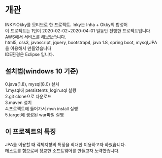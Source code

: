 # 개관
INKY:Okky를 모티브로 한 프로젝트. Inky는 Inha + Okky의 합성어  
이 프로젝트는 1인이 2020-02-02~2020-04-01 일동안 진행한 프로젝트입니다  
AWS에서 서비스를 해보았습니다.  
html5, css3, javascript, jquery, bootstrap4, java 1.8, spring boot, mysql,JPA을 이용해서 만들었습니다  
IDE환경은 Eclipse 입니다.  
## 설치법(windows 10 기준)
0.java(1.8), mysql(8.0) 설치  
1.mysql에 persistents_login.sql 실행  
2.git clone으로 다운로드  
3.maven 설치  
4.프로젝트에 들어가서 mvn install 실행  
5.target에 생성된 war파일 실행  
## 이 프로젝트의 특징
JPA를 이용할 때 객체지향의 특징을 최대한 이용하고자 하였습니다.  
테스트를 함으로써 정교한 소프트웨어를 만들고자 노력했습니다.  
